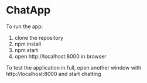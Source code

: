 # ChatApp

To run the app:
1. clone the repository
2. npm install
3. npm start
4. open http://localhost:8000 in browser

To test the application in full, open another window with http://localhost:8000 and start chatting
